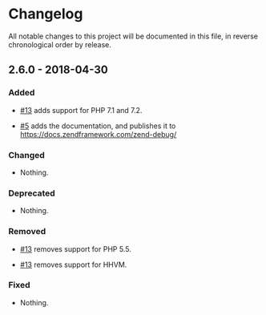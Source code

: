 # Changelog

All notable changes to this project will be documented in this file, in reverse chronological order by release.

## 2.6.0 - 2018-04-30

### Added

- [#13](https://github.com/zendframework/zend-debug/pull/13) adds support for PHP 7.1 and 7.2.

- [#5](https://github.com/zendframework/zend-debug/pull/5) adds the documentation, and publishes it to https://docs.zendframework.com/zend-debug/

### Changed

- Nothing.

### Deprecated

- Nothing.

### Removed

- [#13](https://github.com/zendframework/zend-debug/pull/13) removes support for PHP 5.5.

- [#13](https://github.com/zendframework/zend-debug/pull/13) removes support for HHVM.

### Fixed

- Nothing.

